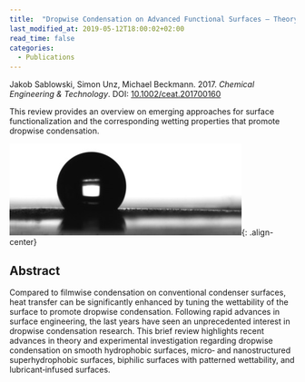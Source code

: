 ```yaml
---
title:  "Dropwise Condensation on Advanced Functional Surfaces – Theory and Experimental Setup"
last_modified_at: 2019-05-12T18:00:02+02:00
read_time: false
categories:
  - Publications
---
```


Jakob Sablowski, Simon Unz, Michael Beckmann. 2017. *Chemical Engineering & Technology*. DOI: [10.1002/ceat.201700160](https://doi.org/10.1002/ceat.201700160)

This review provides an overview on emerging approaches for surface functionalization and the corresponding wetting properties that promote dropwise condensation.

![img](/assets/blog/CETdropwise/fig2.jpg){: .align-center}

## Abstract

Compared to filmwise condensation on conventional condenser surfaces, heat transfer can be significantly enhanced by tuning the wettability of the surface to promote dropwise condensation. Following rapid advances in surface engineering, the last years have seen an unprecedented interest in dropwise condensation research. This brief review highlights recent advances in theory and experimental investigation regarding dropwise condensation on smooth hydrophobic surfaces, micro‐ and nanostructured superhydrophobic surfaces, biphilic surfaces with patterned wettability, and lubricant‐infused surfaces.
